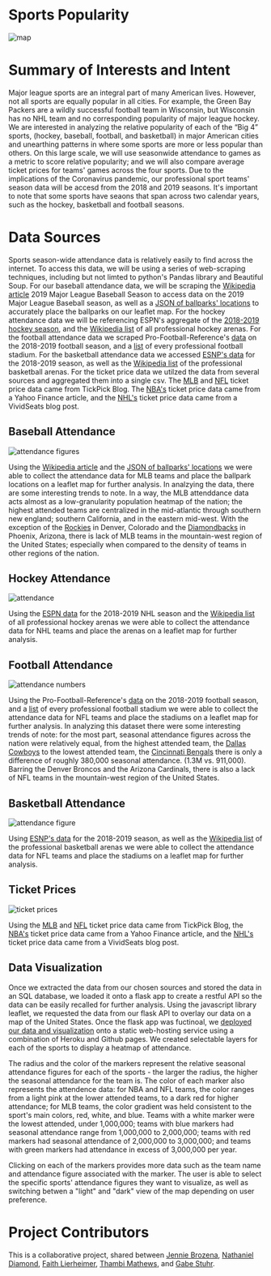 # Sports Popularity
![map](images/map.PNG)


# **Summary of Interests and Intent**

Major league sports are an integral part of many American lives. However, not all sports are equally popular in all cities. For example, the Green Bay Packers are a wildly successful football team in Wisconsin, but Wisconsin has no NHL team and no corresponding popularity of major league hockey. We are interested in analyzing the relative popularity of each of the “Big 4” sports, (hockey, baseball, football, and basketball) in major American cities and unearthing patterns in where some sports are more or less popular than others. On this large scale, we will use seasonwide attendance to games as a metric to score relative popularity; and we will also compare average ticket prices for teams' games across the four sports. Due to the implications of the Coronavirus pandemic, our professional sport teams' season data will be accesd from the 2018 and 2019 seasons. It's important to note that some sports have seaons that span across two calendar years, such as the hockey, basketball and football seasons.

# **Data Sources**

Sports season-wide attendance data is relatively easily to find across the internet. To access this data, we will be using a series of web-scraping techniques, including but not limted to python's Pandas library and Beautiful Soup. 
For our baseball attendance data, we will be scraping the [Wikipedia article](https://en.wikipedia.org/wiki/2019_Major_League_Baseball_season) 2019 Major League Baseball Season to access data on the 2019 Major League Baseball season, as well as a [JSON of ballparks' locations](https://tinyurl.com/y3sby4ur) to accurately place the ballparks on our leaflet map. 
For the hockey attendance data we will be referencing ESPN's aggregate of the [2018-2019 hockey season](http://www.espn.com/nhl/attendance/_/year/2019), and the [Wikipedia list](https://en.wikipedia.org/wiki/List_of_National_Hockey_League_arenas) of all professional hockey arenas.
For the football attendance data we scraped Pro-Football-Reference's [data](https://www.pro-football-reference.com/years/2018/attendance.htm) on the 2018-2019 football season, and a [list](https://www.stadiumsofprofootball.com/comparisons/) of every professional football stadium.
For the basketball attendance data we accessed [ESNP's data](http://www.espn.com/nba/attendance/_/year/2019) for the 2018-2019 season, as well as the [Wikipedia list](https://en.wikipedia.org/wiki/List_of_National_Basketball_Association_arenas) of the professional basketball arenas.
For the ticket price data we utilzed the data from several sources and aggregated them into a single csv. The [MLB](https://www.tickpick.com/blog/how-much-are-mlb-tickets/) and [NFL](https://www.tickpick.com/blog/how-much-are-nfl-tickets/) ticket price data came from TickPick Blog. The [NBA's](https://finance.yahoo.com/news/average-ticket-prices-nba-team-100000563.html) ticket price data came from a Yahoo Finance article, and the [NHL's](https://www.vividseats.com/blog/nhl-team-rankings-by-median-ticket-price) ticket price data came from a VividSeats blog post.
## Baseball Attendance
![attendance figures](images/mlb_attendance.PNG)

Using the [Wikipedia article](https://en.wikipedia.org/wiki/2019_Major_League_Baseball_season) and the [JSON of ballparks' locations](https://tinyurl.com/y3sby4ur) we were able to collect the attendance data for MLB teams and place the ballpark locations on a leaflet map for further analysis. In analzying the data, there are some interesting trends to note. In a way, the MLB attenddance data acts almost as a low-granularity population heatmap of the nation; the highest attended teams are centralized in the mid-atlantic through southern new england; southern California, and in the eastern mid-west. With the exception of the [Rockies](https://www.mlb.com/rockies) in Denver, Colorado and the [Diamondbacks](https://www.mlb.com/dbacks) in Phoenix, Arizona, there is lack of MLB teams in the mountain-west region of the United States; especially when compared to the density of teams in other regions of the nation.
## Hockey Attendance
![attendance ](images/nhl_data.png)

Using the [ESPN data](http://www.espn.com/nhl/attendance/_/year/2019) for the 2018-2019 NHL season and the [Wikipedia list](https://en.wikipedia.org/wiki/List_of_National_Hockey_League_arenas) of all professional hockey arenas we were able to collect the attendance data for NHL teams and place the arenas on a leaflet map for further analysis.


## Football Attendance
![attendance numbers](images/nfl_attendance_raw.png)

Using the Pro-Football-Reference's [data](https://www.pro-football-reference.com/years/2018/attendance.htm) on the 2018-2019 football season, and a [list](https://www.stadiumsofprofootball.com/comparisons/) of every professional football stadium we were able to collect the attendance data for NFL teams and place the stadiums on a leaflet map for further analysis. In analyzing this dataset there were some interesting trends of note: for the most part, seasonal attendance figures across the nation were relatively equal, from the highest attended team, the [Dallas Cowboys](https://www.dallascowboys.com/) to the lowest attended team, the [Cincinnati Bengals](https://www.bengals.com/) there is only a difference of roughly 380,000 seasonal attendance. (1.3M vs. 911,000). Barring the Denver Broncos and the Arizona Cardinals, there is also a lack of NFL teams in the mountain-west region of the United States.

## Basketball Attendance
![attendance figure](images/nba_data.PNG)

Using [ESNP's data](http://www.espn.com/nba/attendance/_/year/2019) for the 2018-2019 season, as well as the [Wikipedia list](https://en.wikipedia.org/wiki/List_of_National_Basketball_Association_arenas) of the professional basketball arenas we were able to collect the attendance data for NFL teams and place the stadiums on a leaflet map for further analysis.
## Ticket Prices
![ticket prices](images/ticket_prices.png)

Using the [MLB](https://www.tickpick.com/blog/how-much-are-mlb-tickets/) and [NFL](https://www.tickpick.com/blog/how-much-are-nfl-tickets/) ticket price data came from TickPick Blog, the [NBA's](https://finance.yahoo.com/news/average-ticket-prices-nba-team-100000563.html) ticket price data came from a Yahoo Finance article, and the [NHL's](https://www.vividseats.com/blog/nhl-team-rankings-by-median-ticket-price) ticket price data came from a VividSeats blog post.
## Data Visualization

Once we extracted the data from our chosen sources and stored the data in an SQL database, we loaded it onto a flask app to create a restful API so the data can be easily recalled for further analysis. Using the javascript library leaflet, we requested the data from our flask API to overlay our data on a map of the United States. Once the flask app was fuctinoal, we [deployed our data and visualization](https://gfstuhr.github.io/SportsPopularityMerged/index.html) onto a static web-hosting service using a combination of Heroku and Github pages. We created selectable layers for each of the sports to display a heatmap of attendance. 

The radius and the color of the markers represent the relative seasonal attendance figures for each of the sports - the larger the radius, the higher the seasonal attendance for the team is. The color of each marker also represents the attendence data: for NBA and NFL teams, the color ranges from a light pink at the lower attended teams, to a dark red for higher attendance; for MLB teams, the color gradient was held consistent to the sport's main colors, red, white, and blue. Teams with a white marker were the lowest attended, under 1,000,000; teams with blue markers had seasonal attendance range from 1,000,000 to 2,000,000; teams with red markers had seasonal attendance of 2,000,000 to 3,000,000; and teams with green markers had attendance in excess of 3,000,000 per year.

Clicking on each of the markers provides more data such as the team name and attendance figure associated with the marker. The user is able to select the specific sports' attendance figures they want to visualize, as well as switching betwen a "light" and "dark" view of the map depending on user preference.

# **Project Contributors** 

This is a collaborative project, shared between [Jennie Brozena](https://github.com/JenBroz), [Nathaniel Diamond](https://github.com/DiamondN97), [Faith Lierheimer](https://github.com/faithlierheimer), [Thambi Mathews](https://github.com/), and [Gabe Stuhr](https://github.com/gstuhr). 


